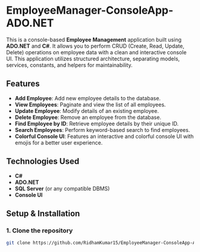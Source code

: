 # EmployeeManager-ConsoleApp-ADO.NET

This is a console-based **Employee Management** application built using **ADO.NET** and **C#**. It allows you to perform CRUD (Create, Read, Update, Delete) operations on employee data with a clean and interactive console UI. This application utilizes structured architecture, separating models, services, constants, and helpers for maintainability.

## Features
- **Add Employee**: Add new employee details to the database.
- **View Employees**: Paginate and view the list of all employees.
- **Update Employee**: Modify details of an existing employee.
- **Delete Employee**: Remove an employee from the database.
- **Find Employee by ID**: Retrieve employee details by their unique ID.
- **Search Employees**: Perform keyword-based search to find employees.
- **Colorful Console UI**: Features an interactive and colorful console UI with emojis for a better user experience.
  
## Technologies Used
- **C#**
- **ADO.NET**
- **SQL Server** (or any compatible DBMS)
- **Console UI**

## Setup & Installation

### 1. Clone the repository

```bash
git clone https://github.com/RidhamKumar15/EmployeeManager-ConsoleApp-ADO.NET.git
